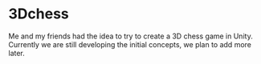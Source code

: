 # 3Dchess
Me and my friends had the idea to try to create a 3D chess game in Unity.
Currently we are still developing the initial concepts, we plan to add more later.
